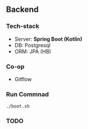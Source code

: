 ## Backend

### Tech-stack

- Server: **Spring Boot (Kotlin)**
- DB: Postgresql
- ORM: JPA (HB)

### Co-op
- Gitflow

### Run Commnad
`./boot.sh`

### TODO